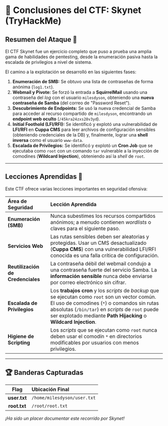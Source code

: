 # 🏁 Conclusiones del CTF: Skynet (TryHackMe)

## Resumen del Ataque 🎯

El CTF Skynet fue un ejercicio completo que puso a prueba una amplia gama de habilidades de pentesting, desde la enumeración pasiva hasta la escalada de privilegios a nivel de sistema.

El camino a la explotación se desarrolló en las siguientes fases:

1.  **Enumeración de SMB:** Se obtuvo una lista de contraseñas de forma anónima (`log1.txt`).
2.  **Webmail y Pivote:** Se forzó la entrada a **SquirrelMail** usando una contraseña del *log* con el usuario `milesdyson`, obteniendo una **nueva contraseña de Samba** (del correo de "Password Reset").
3.  **Descubrimiento de Endpoints:** Se usó la nueva credencial de Samba para acceder al recurso compartido de `milesdyson`, encontrando un **endpoint web oculto** (`/45kra24zxs28v3yd`).
4.  **Initial Foothold (LFI/RFI):** Se identificó y explotó una vulnerabilidad de **LFI/RFI** en **Cuppa CMS** para leer archivos de configuración sensibles (obteniendo credenciales de la DB) y, finalmente, lograr una **shell inversa** como el usuario `www-data`.
5.  **Escalada de Privilegios:** Se identificó y explotó un **Cron Job** que se ejecutaba como `root` con un comando `tar` vulnerable a la inyección de comodines (**Wildcard Injection**), obteniendo así la *shell* de `root`.

---

## Lecciones Aprendidas 🧠

Este CTF ofrece varias lecciones importantes en seguridad ofensiva:

| Área de Seguridad | Lección Aprendida |
| :--- | :--- |
| **Enumeración (SMB)** | Nunca subestimes los recursos compartidos anónimos; a menudo contienen *wordlists* o claves para el siguiente paso. |
| **Servicios Web** | Las rutas sensibles deben ser aleatorias y protegidas. Usar un CMS desactualizado (**Cuppa CMS**) con una vulnerabilidad LFI/RFI conocida es una falla crítica de configuración. |
| **Reutilización de Credenciales** | La contraseña débil del webmail condujo a una contraseña fuerte del servicio Samba. La **información sensible** nunca debe enviarse por correo electrónico sin cifrar. |
| **Escalada de Privilegios** | Los **trabajos cron** y los *scripts* de *backup* que se ejecutan como `root` son un vector común. El uso de comodines (`*`) o comandos sin rutas absolutas (`/bin/tar`) en *scripts* de `root` puede ser explotado mediante **Path Hijacking** o **Wildcard Injection**. |
| **Higiene de Scripting** | Los *scripts* que se ejecutan como `root` nunca deben usar el comodín `*` en directorios modificables por usuarios con menos privilegios. |

---

## 🏆 Banderas Capturadas

| **Flag** | **Ubicación Final** |
| :---: | :--- |
| **user.txt** | `/home/milesdyson/user.txt` |
| **root.txt** | `/root/root.txt` |

*¡Ha sido un placer documentar este recorrido por Skynet!*
